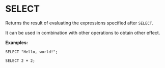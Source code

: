 # SELECT

Returns the result of evaluating the expressions specified after `SELECT`.

It can be used in combination with other operations to obtain other effect.

**Examples:**

```yql
SELECT "Hello, world!";
```

```yql
SELECT 2 + 2;
```

